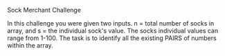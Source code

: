 Sock Merchant Challenge 

In this challenge you were given two inputs. n = total number of socks in array, and s = the individual sock's value. 
The socks individual values can range from 1-100. 
The task is to identify all the existing PAIRS of numbers within the array. 

